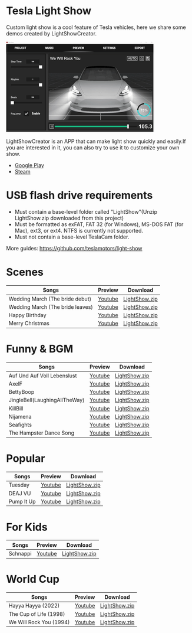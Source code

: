 # Tesla Light Show
Custom light show is a cool feature of Tesla vehicles, here we share some demos created by LightShowCreator. 

![](Images/preview.gif)

LightShowCreator is an APP that can make light show quickly and easily.If you are interested in it, you can also try to use it to customize your own show.
+ [Google Play](https://play.google.com/store/apps/details?id=com.coding1024.tslshow)
+ [Steam](https://store.steampowered.com/app/2124730/Tesla_Light_Show_Creator/)

# USB flash drive requirements
+ Must contain a base-level folder called "LightShow"(Unzip LightShow.zip downloaded from this project)
+ Must be formatted as exFAT, FAT 32 (for Windows), MS-DOS FAT (for Mac), ext3, or ext4. NTFS is currently not supported.
+ Must not contain a base-level TeslaCam folder.

More guides: https://github.com/teslamotors/light-show

# Scenes
|Songs|Preview|Download|
|---|---|---|
|Wedding March (The bride debut)|[Youtube](https://youtu.be/iakQSEtRHS8)|[LightShow.zip](Scenes/Wedding1/LightShow.zip)|
|Wedding March (The bride leaves)|[Youtube](https://youtu.be/Gn86WnPEw6o)|[LightShow.zip](Scenes/Wedding2/LightShow.zip)|
|Happy Birthday|[Youtube](https://youtu.be/c4l5BWJmnm8)|[LightShow.zip](Scenes/HappyBirthday/LightShow.zip)|
|Merry Christmas|[Youtube](https://youtu.be/pC14N6Z2QZY)|[LightShow.zip](Scenes/MerryChristmas/LightShow.zip)|

# Funny & BGM
|Songs|Preview|Download|
|---|---|---|
|Auf Und Auf Voll Lebenslust|[Youtube](https://youtu.be/QG7xRLSWCg0)|[LightShow.zip](Funny&BGM/AufUndAufVollLebenslust/LightShow.zip)|
|AxelF|[Youtube](https://youtu.be/2tdLb02Y96o)|[LightShow.zip](Funny&BGM/AxelF/LightShow.zip)|
|BettyBoop|[Youtube](https://youtu.be/H2x7Mawssjo)|[LightShow.zip](Funny&BGM/BettyBoop/LightShow.zip)|
|JingleBell(LaughingAllTheWay)|[Youtube](https://youtu.be/J-K50W4beiU)|[LightShow.zip](Funny&BGM/JingleBell(LaughingAllTheWay)/LightShow.zip)|
|KillBill|[Youtube](https://youtu.be/3TcvxzWCArA)|[LightShow.zip](Funny&BGM/KillBill/LightShow.zip)|
|Nijamena|[Youtube](https://youtu.be/3vFTLrvxN0A)|[LightShow.zip](Funny&BGM/Nijamena/LightShow.zip)|
|Seafights|[Youtube](https://youtu.be/5yDf8Ge_mEE)|[LightShow.zip](Funny&BGM/Seafights/LightShow.zip)|
|The Hampster Dance Song|[Youtube](https://youtu.be/Nl9QJFfxf2Y)|[LightShow.zip](Funny&BGM/TheHampsterDanceSong/LightShow.zip)|

# Popular
|Songs|Preview|Download|
|---|---|---|
|Tuesday|[Youtube](https://youtu.be/dwjc0wLnCfQ)|[LightShow.zip](Popular/Tuesday/LightShow.zip)|
|DEAJ VU|[Youtube](https://youtu.be/dvio49U2RhE)|[LightShow.zip](Popular/DEJA%20VU/LightShow.zip)
|Pump It Up|[Youtube](https://youtu.be/G-VYmN47iyo)|[LightShow.zip](Popular/PumpItUp/LightShow.zip)

# For Kids
|Songs|Preview|Download|
|---|---|---|
|Schnappi|[Youtube](https://youtu.be/b-RGHncYe1Q)|[LightShow.zip](ForKids/Schnappi/LightShow.zip)|

# World Cup
|Songs|Preview|Download|
|---|---|---|
|Hayya Hayya (2022)|[Youtube](https://youtu.be/RpJeS3fIH1s)|[LightShow.zip](WorldCup/HayyaHayya/LightShow.zip)|
|The Cup of Life (1998)|[Youtube](https://youtu.be/cqOPomTxMpo)|[LightShow.zip](WorldCup/TheCupOfLife/LightShow.zip)|
|We Will Rock You (1994)|[Youtube](https://youtu.be/zCorVvQh99k)|[LightShow.zip](WorldCup/WeWillRockYou/LightShow.zip)|

